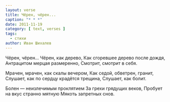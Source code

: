 ```yaml
---
layout: verse
title: Чёрен, чёрен...
caption: "* * *"
date: 2011-11-19
category: [ text, verses ]
tags:
  - стихи
author: Иван Шихалев
---
```

Чёрен, чёрен... Чёрен, как дерево,
Как сгоревшее дерево после дождя,
Антрацитом мерцая размеренно,
Смотрит, смотрит в себя.

Мрачен, мрачен, как скалы вечером,
Как седой, обветрен, гранит,
Слушает, как по сердцу крадётся трещина,
Слушает, как болит.

Болен — неизлечимым проклятием
За грехи грядущих веков,
Пробует на вкус странно мятную
Мякоть запретных снов.
